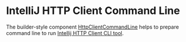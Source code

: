 # IntelliJ HTTP Client Command Line

The builder-style component [HttpClientCommandLine][component] helps to prepare command line
to run [Intellij HTTP Client CLI tool][cli-tool].

[component]: src/main/java/uk/bot_by/ijhttp_tools/command_line/HttpClientCommandLine.java

[cli-tool]: https://www.jetbrains.com/help/idea/http-client-cli.html